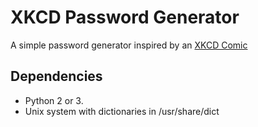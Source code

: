 # XKCD Password Generator 
A simple password generator inspired by an [XKCD Comic](http://xkcd.com/936/)

## Dependencies
-   Python 2 or 3.
-   Unix system with dictionaries in /usr/share/dict
